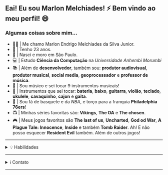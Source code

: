 ## Eai! Eu sou Marlon Melchiades! ⚡ Bem vindo ao meu perfil! 😄

 ### Algumas coisas sobre mim...
- 🧑🏻 | Me chamo Marlon Endrigo Melchiades da Silva Junior.
- 🎂 | Tenho 23 anos.
- 🏡 | Nasci e moro em São Paulo.
- 💻 | Estudo **Ciência da Computação** na *Universidade Anhembi Morumbi*
- 📚 | Além de **desenvolvedor**, também sou: **produtor audiovisual**, **produtor musical**, **social media**, **geoprocessador** e **professor de música**.
- 🎵 | Sou músico e sei tocar 9 instrumentos musicais! 
- 🎸 | Instrumentos que sei tocar: **bateria**, **baixo**, **guitarra**, **violão**, **teclado**, **ukulele**, **cavaquinho**, **cajon** e **gaita**.
- 🏀 | Sou fã de basquete e da *NBA*, e torço para a franquia **Philadelphia 76ers**!
- 📺 | Minhas séries favoritas são: **Vikings**, **The OA** e **The chosen**.
- 🎮 | Meus jogos favoritos são **The last of us**, **Uncharted**, **God od War**, **A Plague Tale: Innocence**, **Inside** e também **Tomb Raider**. Ah! E não posso esquecer **Resident Evil** também. Além de outros jogos!

***

<details>
  <summary> 💡 Habilidades </summary>
  
### Linguagens
 
<div style="display: inline_block">
  <img align="center" alt="Js-Image" height="30" width="40" src="https://raw.githubusercontent.com/devicons/devicon/master/icons/javascript/javascript-plain.svg">
  <img align="center" alt="Ts-Image" height="30" width="40" src="https://raw.githubusercontent.com/devicons/devicon/master/icons/typescript/typescript-plain.svg">
  <img align="center" alt="Py-Image" height="30" width="40" src="https://raw.githubusercontent.com/devicons/devicon/master/icons/python/python-original.svg">
  <img align="center" alt="HTML-Image" height="30" width="40" src="https://raw.githubusercontent.com/devicons/devicon/master/icons/html5/html5-original.svg">
  <img align="center" alt="CSS-Image" height="30" width="40" src="https://raw.githubusercontent.com/devicons/devicon/master/icons/css3/css3-original.svg">
  
</div>

### Ferramentas

 <div style="display: inline_block">
  <img align="center" alt="Npm-Image" height="30" width="40" src="https://raw.githubusercontent.com/devicons/devicon/master/icons/npm/npm-original-wordmark.svg">
  <img align="center" alt="Git-Image" height="30" width="40" src="https://raw.githubusercontent.com/devicons/devicon/master/icons/git/git-original.svg">
  <img align="center" alt="GitHub-Image" height="30" width="40" src="https://raw.githubusercontent.com/devicons/devicon/master/icons/github/github-original.svg">
  <img align="center" alt="Figma-Image" height="30" width="40" src="https://raw.githubusercontent.com/devicons/devicon/master/icons/figma/figma-original.svg">
  <img align="center" alt="Canva-Image" height="30" width="40" src="https://raw.githubusercontent.com/devicons/devicon/master/icons/canva/canva-original.svg">
  <img align="center" alt="CodePen-Image" height="30" width="40" src="https://raw.githubusercontent.com/devicons/devicon/master/icons/codepen/codepen-plain.svg">
  <img align="center" alt="Eslint-Image" height="30" width="40" src="https://raw.githubusercontent.com/devicons/devicon/master/icons/eslint/eslint-original.svg">
  <img align="center" alt="Sketch-Image" height="30" width="40" src="https://raw.githubusercontent.com/devicons/devicon/master/icons/sketch/sketch-original.svg">
  <img align="center" alt="VsCode-Image" height="30" width="40" src="https://raw.githubusercontent.com/devicons/devicon/master/icons/vscode/vscode-original.svg">
</div>
  
### Bibliotecas e frameworks
 
 <div style="display: inline_block">
  <img align="center" alt="React-Image" height="30" width="40" src="https://raw.githubusercontent.com/devicons/devicon/master/icons/react/react-original.svg">
  <img align="center" alt="Vue-Image" height="30" width="40" src="https://raw.githubusercontent.com/devicons/devicon/master/icons/vuejs/vuejs-original.svg">
  <img align="center" alt="Angularjs-Image" height="30" width="40" src="https://raw.githubusercontent.com/devicons/devicon/master/icons/angularjs/angularjs-original.svg">
  <img align="center" alt="Jquery-Image" height="30" width="40" src="https://raw.githubusercontent.com/devicons/devicon/master/icons/jquery/jquery-original.svg">
  <img align="center" alt="bootstrap-Image" height="30" width="40" src="https://raw.githubusercontent.com/devicons/devicon/master/icons/bootstrap/bootstrap-original.svg">
  <img align="center" alt="Gulp-Image" height="30" width="40" src="https://raw.githubusercontent.com/devicons/devicon/master/icons/gulp/gulp-plain.svg">
  <img align="center" alt="Nodejs-Image" height="30" width="40" src="https://raw.githubusercontent.com/devicons/devicon/master/icons/nodejs/nodejs-original.svg">
</div>
  
### Sistemas Operacionais
 
  <div style="display: inline_block">
  <img align="center" alt="Android-Image" height="30" width="40" src="https://raw.githubusercontent.com/devicons/devicon/master/icons/android/android-original.svg">
  <img align="center" alt="Apple-Image" height="30" width="40" src="https://raw.githubusercontent.com/devicons/devicon/master/icons/apple/apple-original.svg">
  <img align="center" alt="Linux-Image" height="30" width="40" src="https://raw.githubusercontent.com/devicons/devicon/master/icons/linux/linux-original.svg">
   <img align="Android" alt="Windows-Image" height="30" width="40" src="https://raw.githubusercontent.com/devicons/devicon/master/icons/windows8/windows8-original.svg">
</div>
 
 ***
 
<img alt="Windows" src="https://img.shields.io/badge/Windows-%23121011?style=for-the-badge&logo=windows&logoColor=white"/>
<img alt="Linux" src="https://img.shields.io/badge/Linux-%23121011?style=for-the-badge&logo=linux&logoColor=white"/>
<img alt="Ubuntu" src="https://img.shields.io/badge/Ubuntu-%23121011?style=for-the-badge&logo=ubuntu&logoColor=white"/>
<img alt="Android" src="https://img.shields.io/badge/Android-%23121011?style=for-the-badge&logo=android&logoColor=white"/>
  
### Frameworks, Bibliotecas e APIs
<img alt="Spigot" src="https://img.shields.io/badge/Spigot-000000.svg?style=for-the-badge&logo=java&logoColor=white">
<img alt="Forge" src="https://img.shields.io/badge/forge-000000.svg?style=for-the-badge&logo=minecraft&logoColor=white">
<img alt="Bukkit" src="https://img.shields.io/badge/Bukkit-000000.svg?style=for-the-badge&logo=minecraft&logoColor=white">
<img alt="JavaFX" src="https://img.shields.io/badge/JavaFX-000000.svg?style=for-the-badge&logo=java&logoColor=white">
  
### Idiomas
<img alt="Portuguese" src="https://img.shields.io/badge/Português-%23121011.svg?style=for-the-badge&Color=white">
<img alt="English" src="https://img.shields.io/badge/Inglês-%23121011.svg?style=for-the-badge&logoColor=white">

</details>

***

<details>
  <summary> ℹ Contato </summary>
 
### Quer falar comigo?
 
 <img align="right" alt="Viking-Gif" height="150" width="150" src="https://i.pinimg.com/originals/c3/cd/1d/c3cd1d546ee4c70c6481366aa097878d.gif">
<div>
   <a href = "mailto:marlonendrigosilva@gmail.com"><img src="https://img.shields.io/badge/Gmail-D14836?style=for-the-badge&logo=gmail&logoColor=white" target="_blank"></a>
   <a href="https://www.linkedin.com/in/marlon-melchiades/" target="_blank"><img src="https://img.shields.io/badge/-LinkedIn-%230077B5?style=for-the-badge&logo=linkedin&logoColor=white" target="_blank"></a> 
     <a href="https://youtube.com/playlist?list=PLmY2V8OazEyAqt9BdB4_DpFpqmD90igC2" target="_blank"><img src="https://img.shields.io/badge/YouTube-FF0000?style=for-the-badge&logo=youtube&logoColor=white" target="_blank"></a>
     <a href="https://twitter.com/marlonendjr" target="_blank"><img src="https://img.shields.io/badge/Twitter-1DA1F2?style=for-the-badge&logo=twitter&logoColor=white" target="_blank"></a>
   <a href="https://www.twitch.tv/marlonmelchiades" target="_blank"><img src="https://img.shields.io/badge/Twitch-9146FF?style=for-the-badge&logo=twitch&logoColor=white" target="_blank"></a>
  <a href="https://discord.gg/EQNjQxgs" target="_blank"><img src="https://img.shields.io/badge/Discord-7289DA?style=for-the-badge&logo=discord&logoColor=white" target="_blank"></a>
</div>
</details>

*** 


